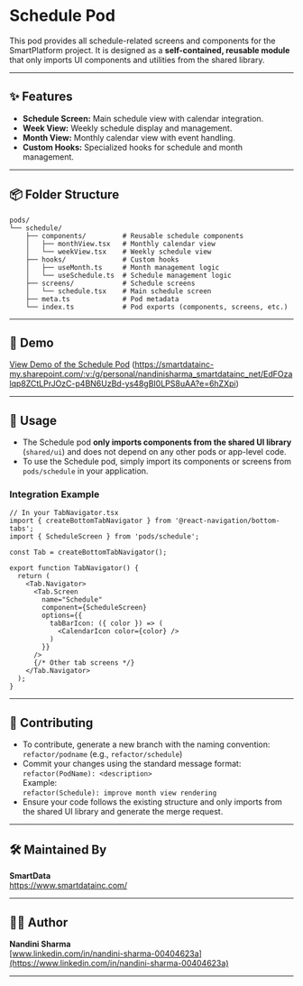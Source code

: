 # Schedule Pod

This pod provides all schedule-related screens and components for the SmartPlatform project. It is designed as a **self-contained, reusable module** that only imports UI components and utilities from the shared library.

---

## ✨ Features

- **Schedule Screen:** Main schedule view with calendar integration.
- **Week View:** Weekly schedule display and management.
- **Month View:** Monthly calendar view with event handling.
- **Custom Hooks:** Specialized hooks for schedule and month management.

---

## 📦 Folder Structure

```
pods/
└── schedule/
    ├── components/         # Reusable schedule components
    │   ├── monthView.tsx   # Monthly calendar view
    │   └── weekView.tsx    # Weekly schedule view
    ├── hooks/              # Custom hooks
    │   ├── useMonth.ts     # Month management logic
    │   └── useSchedule.ts  # Schedule management logic
    ├── screens/            # Schedule screens
    │   └── schedule.tsx    # Main schedule screen
    ├── meta.ts             # Pod metadata
    └── index.ts            # Pod exports (components, screens, etc.)
```

---

## 🔗 Demo

[View Demo of the Schedule Pod](#) (https://smartdatainc-my.sharepoint.com/:v:/g/personal/nandinisharma_smartdatainc_net/EdFOzalqp8ZCtLPrJOzC-p4BN6UzBd-ys48gBI0LPS8uAA?e=6hZXpi)

---

## 🧩 Usage

- The Schedule pod **only imports components from the shared UI library** (`shared/ui`) and does not depend on any other pods or app-level code.
- To use the Schedule pod, simply import its components or screens from `pods/schedule` in your application.

### Integration Example

```tsx
// In your TabNavigator.tsx
import { createBottomTabNavigator } from '@react-navigation/bottom-tabs';
import { ScheduleScreen } from 'pods/schedule';

const Tab = createBottomTabNavigator();

export function TabNavigator() {
  return (
    <Tab.Navigator>
      <Tab.Screen 
        name="Schedule" 
        component={ScheduleScreen}
        options={{
          tabBarIcon: ({ color }) => (
            <CalendarIcon color={color} />
          )
        }}
      />
      {/* Other tab screens */}
    </Tab.Navigator>
  );
}
```

---

## 🤝 Contributing

- To contribute, generate a new branch with the naming convention:  
  `refactor/podname` (e.g., `refactor/schedule`)
- Commit your changes using the standard message format:  
  `refactor(PodName): <description>`  
  Example:  
  `refactor(Schedule): improve month view rendering`
- Ensure your code follows the existing structure and only imports from the shared UI library and generate the merge request.

---

## 🛠️ Maintained By

**SmartData**  
https://www.smartdatainc.com/

---

## 👩‍💻 Author

**Nandini Sharma**  
[www.linkedin.com/in/nandini-sharma-00404623a](https://www.linkedin.com/in/nandini-sharma-00404623a)

---